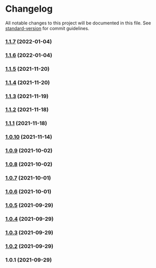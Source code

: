 # Changelog

All notable changes to this project will be documented in this file. See [standard-version](https://github.com/conventional-changelog/standard-version) for commit guidelines.

### [1.1.7](https://github.com/nicobrinkkemper/type-guard-helpers/compare/v1.1.6...v1.1.7) (2022-01-04)

### [1.1.6](https://github.com/nicobrinkkemper/type-guard-helpers/compare/v1.1.5...v1.1.6) (2022-01-04)

### [1.1.5](https://github.com/nicobrinkkemper/type-guard-helpers/compare/v1.1.4...v1.1.5) (2021-11-20)

### [1.1.4](https://github.com/nicobrinkkemper/type-guard-helpers/compare/v1.1.3...v1.1.4) (2021-11-20)

### [1.1.3](https://github.com/nicobrinkkemper/type-guard-helpers/compare/v1.1.2...v1.1.3) (2021-11-19)

### [1.1.2](https://github.com/nicobrinkkemper/type-guard-helpers/compare/v1.1.1...v1.1.2) (2021-11-18)

### [1.1.1](https://github.com/nicobrinkkemper/type-guard-helpers/compare/v1.0.10...v1.1.1) (2021-11-18)

### [1.0.10](https://github.com/nicobrinkkemper/type-guard-helpers/compare/v1.0.9...v1.0.10) (2021-11-14)

### [1.0.9](https://github.com/nicobrinkkemper/type-guard-helpers/compare/v1.0.8...v1.0.9) (2021-10-02)

### [1.0.8](https://github.com/nicobrinkkemper/type-guard-helpers/compare/v1.0.7...v1.0.8) (2021-10-02)

### [1.0.7](https://github.com/nicobrinkkemper/type-guard-helpers/compare/v1.0.6...v1.0.7) (2021-10-01)

### [1.0.6](https://github.com/nicobrinkkemper/type-guard-helpers/compare/v1.0.5...v1.0.6) (2021-10-01)

### [1.0.5](https://github.com/nicobrinkkemper/type-guard-helpers/compare/v1.0.4...v1.0.5) (2021-09-29)

### [1.0.4](https://github.com/nicobrinkkemper/type-guard-helpers/compare/v1.0.3...v1.0.4) (2021-09-29)

### [1.0.3](https://github.com/nicobrinkkemper/type-guard-helpers/compare/v1.0.2...v1.0.3) (2021-09-29)

### [1.0.2](https://github.com/nicobrinkkemper/type-guard-helpers/compare/v1.0.1...v1.0.2) (2021-09-29)

### 1.0.1 (2021-09-29)
